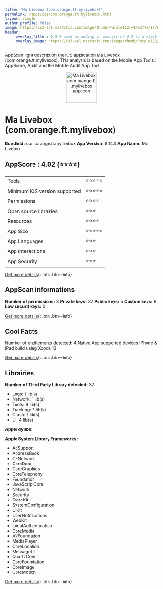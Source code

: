 ```yaml
---
title: "Ma Livebox (com.orange.ft.mylivebox)"
permalink: /apps/ios/com.orange.ft.mylivebox.html
layout: single
author_profile: false
image: https://is3-ssl.mzstatic.com/image/thumb/Purple112/v4/63/7e/1f/637e1fdd-66a2-7675-acaf-ed3c2ef1479e/AppIcon-1x_U007emarketing-0-10-0-sRGB-0-0-85-220.png/512x512bb.jpg
header: 
     overlay_filter: 0.5 # same as adding an opacity of 0.5 to a black background
     overlay_image: https://is3-ssl.mzstatic.com/image/thumb/Purple112/v4/63/7e/1f/637e1fdd-66a2-7675-acaf-ed3c2ef1479e/AppIcon-1x_U007emarketing-0-10-0-sRGB-0-0-85-220.png/512x512bb.jpg
---
```

AppScan light description the iOS application Ma Livebox (com.orange.ft.mylivebox). This analysis is based on the Mobile App Tools : AppScore, Audit and the Mobile Audit App Tool.

  
  
<div style="text-align: center;"><img src="https://is3-ssl.mzstatic.com/image/thumb/Purple112/v4/63/7e/1f/637e1fdd-66a2-7675-acaf-ed3c2ef1479e/AppIcon-1x_U007emarketing-0-10-0-sRGB-0-0-85-220.png/512x512bb.jpg" width="100" height="100" alt="Ma Livebox com.orange.ft.mylivebox app icon"></div>  
  
# Ma Livebox (com.orange.ft.mylivebox)

**BundleId:** com.orange.ft.mylivebox
**App Version:** 8.14.3
**App Name:** Ma Livebox


## AppScore : 4.02 (⭐️⭐️⭐️⭐️) 

<table>
<tr><td> Tools </td><td> ⭐️⭐️⭐️⭐️⭐️ </td></tr>
<tr><td> Minimum iOS version supported </td><td> ⭐️⭐️⭐️⭐️⭐️ </td></tr>
<tr><td> Permissions </td><td> ⭐️⭐️⭐️⭐️ </td></tr>
<tr><td> Open source librairies </td><td> ⭐️⭐️⭐️ </td></tr>
<tr><td> Resources </td><td> ⭐️⭐️⭐️⭐️ </td></tr>
<tr><td> App Size </td><td> ⭐️⭐️⭐️⭐️⭐️ </td></tr>
<tr><td> App Languages </td><td> ⭐️⭐️⭐️ </td></tr>
<tr><td> App Interactions </td><td> ⭐️⭐️⭐️ </td></tr>
<tr><td> App Security </td><td> ⭐️⭐️⭐️ </td></tr>
</table>

[Get more details](/pricing.html){: .btn .btn--info}  
  
## AppScan informations 

**Number of permissions:** 3
**Private keys:** 37
**Public keys:** 5
**Custom keys:** 6
**Low securit keys:** 0
  
[Get more details](/pricing.html){: .btn .btn--info}

## Cool Facts

Number of entitlements detected: 4
Native App
supported devices iPhone & iPad
build using Xcode 13
  
[Get more details](/pricing.html){: .btn .btn--info}

## Librairies 
**Number of Third Party Library detected:** 37
- Logs: 1 lib(s)
- Network: 1 lib(s)
- Tools: 8 lib(s)
- Tracking: 2 lib(s)
- Crash: 1 lib(s)
- UI: 4 lib(s)

**Apple dylibs:**


**Apple System Library Frameworks:**
- AdSupport
- AddressBook
- CFNetwork
- CoreData
- CoreGraphics
- CoreTelephony
- Foundation
- JavaScriptCore
- Network
- Security
- StoreKit
- SystemConfiguration
- UIKit
- UserNotifications
- WebKit
- LocalAuthentication
- CoreMedia
- AVFoundation
- MediaPlayer
- CoreLocation
- MessageUI
- QuartzCore
- CoreFoundation
- CoreImage
- CoreMotion


  
[Get more details](/pricing.html){: .btn .btn--info}

